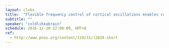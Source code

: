 ```yaml
---
layout: clubs
title:  "Flexible frequency control of cortical oscillations enables computations required for working memory"
subtitle: ""
speaker: "coldlikeabrain"
schedule: 2016-11-20 22:00:00, GMT+8
ref: 
  - http://www.pnas.org/content/110/31/12828.short
---
```



